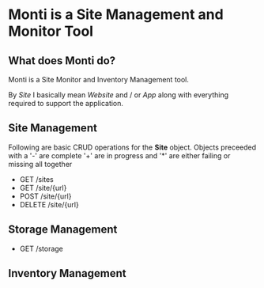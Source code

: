 # Monti is a Site Management and Monitor Tool

## What does Monti do?

Monti is a Site Monitor and Inventory Management tool.

By _Site_ I basically mean _Website_ and / or _App_ along with
everything required to support the application.

## Site Management

Following are basic CRUD operations for the **Site** object.  Objects
preceeded with a '-' are complete '+' are in progress and '*' are
either failing or missing all together

- GET		/sites
- GET		/site/{url} 
- POST		/site/{url}
- DELETE	/site/{url}

## Storage Management

- GET		/storage

## Inventory Management 

